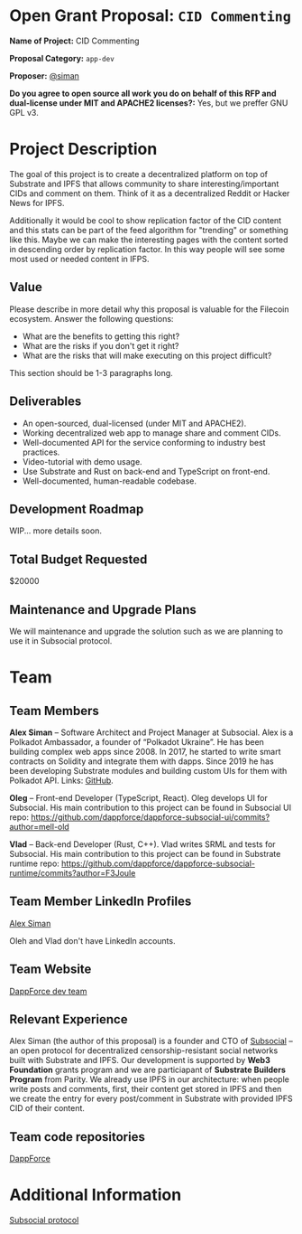 # Open Grant Proposal: `CID Commenting`

**Name of Project:** CID Commenting

**Proposal Category:** `app-dev`

**Proposer:** [@siman](https://github.com/siman)

**Do you agree to open source all work you do on behalf of this RFP and dual-license under MIT and APACHE2 licenses?:** Yes, but we preffer GNU GPL v3.

# Project Description

The goal of this project is to create a decentralized platform on top of Substrate and IPFS that allows community to share interesting/important CIDs and comment on them. Think of it as a decentralized Reddit or Hacker News for IPFS.

Additionally it would be cool to show replication factor of the CID content and this stats can be part of the feed algorithm for "trending" or something like this. Maybe we can make the interesting pages with the content sorted in descending order by replication factor. In this way people will see some most used or needed content in IFPS.

## Value

Please describe in more detail why this proposal is valuable for the Filecoin ecosystem. Answer the following questions:
- What are the benefits to getting this right?
- What are the risks if you don't get it right?
- What are the risks that will make executing on this project difficult?

This section should be 1-3 paragraphs long.

## Deliverables

- An open-sourced, dual-licensed (under MIT and APACHE2).
- Working decentralized web app to manage share and comment CIDs.
- Well-documented API for the service conforming to industry best practices. 
- Video-tutorial with demo usage. 
- Use Substrate and Rust on back-end and TypeScript on front-end.
- Well-documented, human-readable codebase.

## Development Roadmap

WIP... more details soon.

## Total Budget Requested

$20000

## Maintenance and Upgrade Plans

We will maintenance and upgrade the solution such as we are planning to use it in Subsocial protocol.

# Team

## Team Members

**Alex Siman** – Software Architect and Project Manager at Subsocial. Alex is a Polkadot Ambassador, a founder of “Polkadot Ukraine”. He has been building complex web apps since 2008. In 2017, he started to write smart contracts on Solidity and integrate them with dapps. Since 2019 he has been developing Substrate modules and building custom UIs for them with Polkadot API. Links: [GitHub](https://github.com/siman).

**Oleg** – Front-end Developer (TypeScript, React). Oleg develops UI for Subsocial. His main contribution to this project can be found in Subsocial UI repo:
https://github.com/dappforce/dappforce-subsocial-ui/commits?author=mell-old

**Vlad** – Back-end Developer (Rust, C++). Vlad writes SRML and tests for Subsocial. His main contribution to this project can be found in Substrate runtime repo:
https://github.com/dappforce/dappforce-subsocial-runtime/commits?author=F3Joule

## Team Member LinkedIn Profiles

[Alex Siman](https://www.linkedin.com/in/alexsiman/)

Oleh and Vlad don't have LinkedIn accounts.

## Team Website

[DappForce dev team](https://github.com/dappforce)

## Relevant Experience

Alex Siman (the author of this proposal) is a founder and CTO of [Subsocial](http://subsocial.network/) – an open protocol for decentralized censorship-resistant social networks built with Substrate and IPFS. Our development is supported by **Web3 Foundation** grants program and we are particiapant of **Substrate Builders Program** from Parity. We already use IPFS in our architecture: when people write posts and comments, first, their content get stored in IPFS and then we create the entry for every post/comment in Substrate with provided IPFS CID of their content.

## Team code repositories

[DappForce](https://github.com/dappforce)

# Additional Information

[Subsocial protocol](http://subsocial.network)
